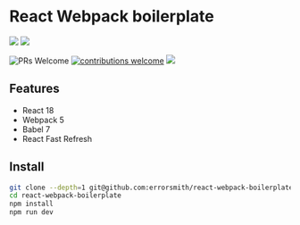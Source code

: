 # React Webpack boilerplate

![](https://img.shields.io/travis/errorsmith/react-webpack-boilerplate/master.svg?style=flat-square)
![](https://img.shields.io/github/last-commit/errorsmith/react-webpack-boilerplate.svg?style=flat-square)

![PRs Welcome](https://img.shields.io/badge/PRs-welcome-brightgreen.svg?style=flat-square)
[![contributions welcome](https://img.shields.io/badge/contributions-welcome-brightgreen.svg?style=flat)](https://github.com/dwyl/esta/issues)
![](https://img.shields.io/github/license/errorsmith/react-webpack-boilerplate.svg?style=flat-square)

## Features

- React 18
- Webpack 5
- Babel 7
- React Fast Refresh

## Install

```sh
git clone --depth=1 git@github.com:errorsmith/react-webpack-boilerplate.git
cd react-webpack-boilerplate
npm install
npm run dev
```
